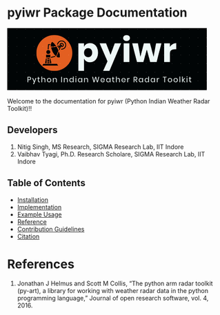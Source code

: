 # pyiwr Package Documentation
![pyiwr](images/pyiwr.png)

Welcome to the documentation for pyiwr (Python Indian Weather Radar Toolkit)!!

## Developers
1. Nitig Singh, MS Research, SIGMA Research Lab, IIT Indore
2. Vaibhav Tyagi, Ph.D. Research Scholare, SIGMA Research Lab, IIT Indore

## Table of Contents
- [Installation](installation.md)
- [Implementation](usage.md)
- [Example Usage](example.md)
- [Reference](Reference.md)
- [Contribution Guidelines](contribution.md)
- [Citation](citation.md)
  

# References

1. Jonathan J Helmus and Scott M Collis, “The python arm radar toolkit (py-art), a library for working with weather
radar data in the python programming language,” Journal of open research software, vol. 4, 2016.

